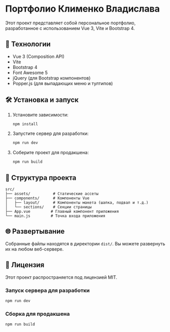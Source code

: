 # Портфолио Клименко Владислава

Этот проект представляет собой персональное портфолио, разработанное с использованием Vue 3, Vite и Bootstrap 4.

## 🚀 Технологии

- Vue 3 (Composition API)
- Vite
- Bootstrap 4
- Font Awesome 5
- jQuery (для Bootstrap компонентов)
- Popper.js (для выпадающих меню и тултипов)

## 🛠️ Установка и запуск

1. Установите зависимости:
   ```bash
   npm install
   ```

2. Запустите сервер для разработки:
   ```bash
   npm run dev
   ```

3. Соберите проект для продакшена:
   ```bash
   npm run build
   ```

## 📁 Структура проекта

```
src/
├── assets/          # Статические ассеты
├── components/      # Компоненты Vue
│   ├── layout/      # Компоненты макета (шапка, подвал и т.д.)
│   └── sections/    # Секции страницы
├── App.vue         # Главный компонент приложения
└── main.js         # Точка входа приложения
```

## 🌐 Развертывание

Собранные файлы находятся в директории `dist/`. Вы можете развернуть их на любом веб-сервере.

## 📜 Лицензия

Этот проект распространяется под лицензией MIT.

### Запуск сервера для разработки

```sh
npm run dev
```

### Сборка для продакшена

```sh
npm run build
```
